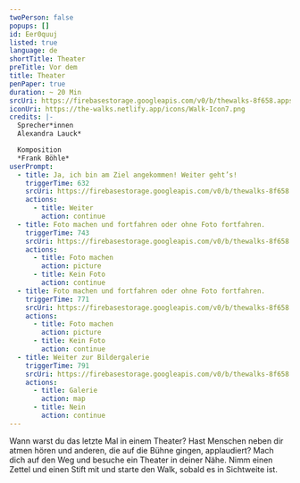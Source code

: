 ```yaml
---
twoPerson: false
popups: []
id: Eer0quuj
listed: true
language: de
shortTitle: Theater
preTitle: Vor dem
title: Theater
penPaper: true
duration: ~ 20 Min
srcUri: https://firebasestorage.googleapis.com/v0/b/thewalks-8f658.appspot.com/o/mp3%2Fv0%2Fde_Eer0quuj%2Fde_Eer0quuj.mp3?alt=media&token=7f363b6f-032e-4bed-9c14-2581cee96c29
iconUri: https://the-walks.netlify.app/icons/Walk-Icon7.png
credits: |-
  Sprecher*innen
  Alexandra Lauck*

  Komposition
  *Frank Böhle*
userPrompt:
  - title: Ja, ich bin am Ziel angekommen! Weiter geht’s!
    triggerTime: 632
    srcUri: https://firebasestorage.googleapis.com/v0/b/thewalks-8f658.appspot.com/o/mp3%2Fv0%2Fde_Eer0quuj%2Fde_Eer0quuj_loop_1.mp3?alt=media&token=d5ae65db-cdd5-4d16-974b-2337da49711d
    actions:
      - title: Weiter
        action: continue
  - title: Foto machen und fortfahren oder ohne Foto fortfahren.
    triggerTime: 743
    srcUri: https://firebasestorage.googleapis.com/v0/b/thewalks-8f658.appspot.com/o/mp3%2Fv0%2Fde_Eer0quuj%2Fde_Eer0quuj_loop_2.mp3?alt=media&token=06c94fbf-df5a-4e56-84bf-1798ae46b08f
    actions:
      - title: Foto machen
        action: picture
      - title: Kein Foto
        action: continue
  - title: Foto machen und fortfahren oder ohne Foto fortfahren.
    triggerTime: 771
    srcUri: https://firebasestorage.googleapis.com/v0/b/thewalks-8f658.appspot.com/o/mp3%2Fv0%2Fde_Eer0quuj%2Fde_Eer0quuj_loop_3.mp3?alt=media&token=1b47c2d6-0ff0-456d-9cd7-23734926441e
    actions:
      - title: Foto machen
        action: picture
      - title: Kein Foto
        action: continue
  - title: Weiter zur Bildergalerie
    triggerTime: 791
    srcUri: https://firebasestorage.googleapis.com/v0/b/thewalks-8f658.appspot.com/o/static%2Fmedias%2Fmulti_Zeubeel8_loop.mp3?alt=media&token=88349085-3303-48b9-bdc6-fd7b09519a26
    actions:
      - title: Galerie
        action: map
      - title: Nein
        action: continue
---
```

Wann warst du das letzte Mal in einem Theater? Hast Menschen neben dir atmen hören und anderen, die auf die Bühne gingen, applaudiert? Mach dich auf den Weg und besuche ein Theater in deiner Nähe. Nimm einen Zettel und einen Stift mit und starte den Walk, sobald es in Sichtweite ist.
